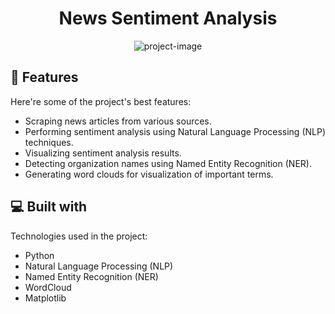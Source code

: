 <h1 align="center" id="title">News Sentiment Analysis</h1>

<p align="center"><img src="https://socialify.git.ci/Rounak40/News-Sentiment-Analysis/image?description=1&amp;descriptionEditable=This%20repository%20contains%20Python%20code%20for%20performing%20sentiment%20analysis%20on%20news%20articles.%20The%20sentiment%20analysis%20is%20conducted%20to%20determine%20the%20overall%20sentiment.&amp;font=Rokkitt&amp;forks=1&amp;issues=1&amp;language=1&amp;name=1&amp;owner=1&amp;pattern=Floating%20Cogs&amp;pulls=1&amp;stargazers=1&amp;theme=Light" alt="project-image"></p>

  
  
<h2>🧐 Features</h2>

Here're some of the project's best features:

*   Scraping news articles from various sources.
*   Performing sentiment analysis using Natural Language Processing (NLP) techniques.
*   Visualizing sentiment analysis results.
*   Detecting organization names using Named Entity Recognition (NER).
*   Generating word clouds for visualization of important terms.

  
  
<h2>💻 Built with</h2>

Technologies used in the project:

*   Python
*   Natural Language Processing (NLP)
*   Named Entity Recognition (NER)
*   WordCloud
*   Matplotlib
